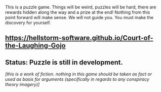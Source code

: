 This is a puzzle game. Things will be weird, puzzles will be hard, there are rewards hidden along the way and a prize at the end!
			Nothing from this point forward will make sense. We will not guide you. You must make the discovery for yourself.

https://hellstorm-software.github.io/Court-of-the-Laughing-Gojo
---------------------------------------------------------------
<b>Status: Puzzle is still in development.</b>
---------------------------------------------------------------


<i>[this is a work of fiction. nothing in this game should be taken as fact or used as basis for arguments (specifically in regards to any conspiracy theory imagery)]</i>

